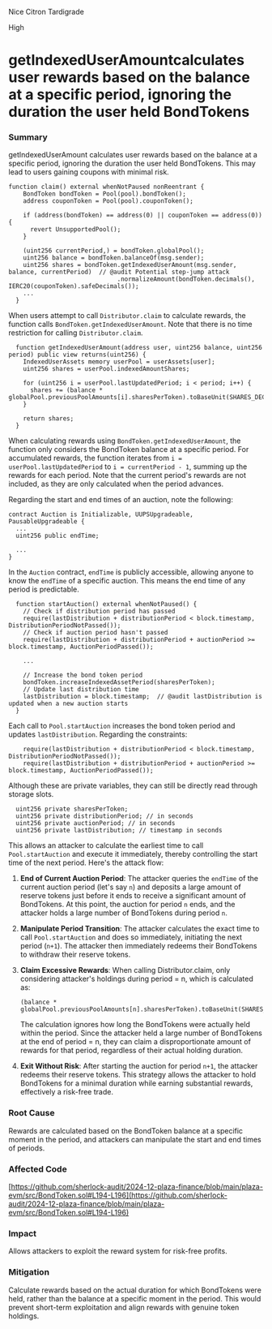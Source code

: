 Nice Citron Tardigrade

High

# ​​getIndexedUserAmount​ calculates user rewards based on the balance at a specific period, ignoring the duration the user held BondTokens

### Summary
​​getIndexedUserAmount​ calculates user rewards based on the balance at a specific period, ignoring the duration the user held BondTokens. This may lead to users gaining coupons with minimal risk.

```solidity
function claim() external whenNotPaused nonReentrant {  
    BondToken bondToken = Pool(pool).bondToken();
    address couponToken = Pool(pool).couponToken();

    if (address(bondToken) == address(0) || couponToken == address(0)){
      revert UnsupportedPool();
    }

    (uint256 currentPeriod,) = bondToken.globalPool();
    uint256 balance = bondToken.balanceOf(msg.sender);
    uint256 shares = bondToken.getIndexedUserAmount(msg.sender, balance, currentPeriod)  // @audit Potential step-jump attack
                              .normalizeAmount(bondToken.decimals(), IERC20(couponToken).safeDecimals());
    ...
  }
```

When users attempt to call `Distributor.claim` to calculate rewards, the function calls `BondToken.getIndexedUserAmount`. Note that there is no time restriction for calling `Distributor.claim`.

```solidity
  function getIndexedUserAmount(address user, uint256 balance, uint256 period) public view returns(uint256) {
    IndexedUserAssets memory userPool = userAssets[user];
    uint256 shares = userPool.indexedAmountShares;

    for (uint256 i = userPool.lastUpdatedPeriod; i < period; i++) {
      shares += (balance * globalPool.previousPoolAmounts[i].sharesPerToken).toBaseUnit(SHARES_DECIMALS);
    }

    return shares;
  }
```

When calculating rewards using `BondToken.getIndexedUserAmount`, the function only considers the BondToken balance at a specific period. For accumulated rewards, the function iterates from `i = userPool.lastUpdatedPeriod` to `i = currentPeriod - 1`, summing up the rewards for each period. Note that the current period's rewards are not included, as they are only calculated when the period advances.

Regarding the start and end times of an auction, note the following:

```solidity
contract Auction is Initializable, UUPSUpgradeable, PausableUpgradeable {
  ...
  uint256 public endTime;

  ...
}
```

In the `Auction` contract, `endTime` is publicly accessible, allowing anyone to know the `endTime` of a specific auction. This means the end time of any period is predictable.

```solidity
  function startAuction() external whenNotPaused() { 
    // Check if distribution period has passed
    require(lastDistribution + distributionPeriod < block.timestamp, DistributionPeriodNotPassed());
    // Check if auction period hasn't passed
    require(lastDistribution + distributionPeriod + auctionPeriod >= block.timestamp, AuctionPeriodPassed());

    ...

    // Increase the bond token period
    bondToken.increaseIndexedAssetPeriod(sharesPerToken);
    // Update last distribution time
    lastDistribution = block.timestamp;  // @audit lastDistribution is updated when a new auction starts
  }
```

Each call to `Pool.startAuction` increases the bond token period and updates `lastDistribution`. Regarding the constraints:

```solidity
    require(lastDistribution + distributionPeriod < block.timestamp, DistributionPeriodNotPassed());
    require(lastDistribution + distributionPeriod + auctionPeriod >= block.timestamp, AuctionPeriodPassed());
```

Although these are private variables, they can still be directly read through storage slots.

```solidity
  uint256 private sharesPerToken;
  uint256 private distributionPeriod; // in seconds
  uint256 private auctionPeriod; // in seconds
  uint256 private lastDistribution; // timestamp in seconds
```

This allows an attacker to calculate the earliest time to call `Pool.startAuction` and execute it immediately, thereby controlling the start time of the next period. Here's the attack flow:

1. **End of Current Auction Period**: The attacker queries the `endTime` of the current auction period (let's say `n`) and deposits a large amount of reserve tokens just before it ends to receive a significant amount of BondTokens. At this point, the auction for period `n` ends, and the attacker holds a large number of BondTokens during period `n`.
2. **Manipulate Period Transition**: The attacker calculates the exact time to call `Pool.startAuction` and does so immediately, initiating the next period (`n+1`). The attacker then immediately redeems their BondTokens to withdraw their reserve tokens.
3. **Claim Excessive Rewards**: When calling Distributor.claim, only considering attacker's holdings during period = n, which is calculated as:

    ```solidity
    (balance * globalPool.previousPoolAmounts[n].sharesPerToken).toBaseUnit(SHARES_DECIMALS)
    ```

    The calculation ignores how long the BondTokens were actually held within the period. Since the attacker held a large number of BondTokens at the end of period = n, they can claim a disproportionate amount of rewards for that period, regardless of their actual holding duration.
4. **Exit Without Risk**: After starting the auction for period `n+1`, the attacker redeems their reserve tokens. This strategy allows the attacker to hold BondTokens for a minimal duration while earning substantial rewards, effectively a risk-free trade.



### Root Cause

Rewards are calculated based on the BondToken balance at a specific moment in the period, and attackers can manipulate the start and end times of periods.


### Affected Code

[https://github.com/sherlock-audit/2024-12-plaza-finance/blob/main/plaza-evm/src/BondToken.sol#L194-L196](https://github.com/sherlock-audit/2024-12-plaza-finance/blob/main/plaza-evm/src/BondToken.sol#L194-L196)


### Impact

Allows attackers to exploit the reward system for risk-free profits.


### Mitigation

Calculate rewards based on the actual duration for which BondTokens were held, rather than the balance at a specific moment in the period. This would prevent short-term exploitation and align rewards with genuine token holdings.